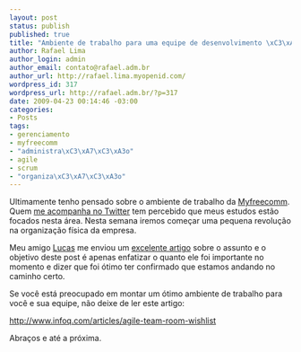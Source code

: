 ```yaml
--- 
layout: post
status: publish
published: true
title: "Ambiente de trabalho para uma equipe de desenvolvimento \xC3\xA1gil"
author: Rafael Lima
author_login: admin
author_email: contato@rafael.adm.br
author_url: http://rafael.lima.myopenid.com/
wordpress_id: 317
wordpress_url: http://rafael.adm.br/?p=317
date: 2009-04-23 00:14:46 -03:00
categories: 
- Posts
tags: 
- gerenciamento
- myfreecomm
- "administra\xC3\xA7\xC3\xA3o"
- agile
- scrum
- "organiza\xC3\xA7\xC3\xA3o"
---
```

Ultimamente tenho pensado sobre o ambiente de trabalho da <a href="http://myfreecomm.com.br">Myfreecomm</a>. Quem <a href="http://twitter.com/rafaelp">me acompanha no Twitter</a> tem percebido que meus estudos estão focados nesta área. Nesta semana iremos começar uma pequena revolução na organização física da empresa.

Meu amigo <a href="http://intelitiva.com/QuemSomos">Lucas</a> me enviou um <a href="http://www.infoq.com/articles/agile-team-room-wishlist">excelente artigo</a> sobre o assunto e o objetivo deste post é apenas enfatizar o quanto ele foi importante no momento e dizer que foi ótimo ter confirmado que estamos andando no caminho certo.

Se você está preocupado em montar um ótimo ambiente de trabalho para você e sua equipe, não deixe de ler este artigo:

<a href="http://www.infoq.com/articles/agile-team-room-wishlist">http://www.infoq.com/articles/agile-team-room-wishlist</a>

Abraços e até a próxima.
